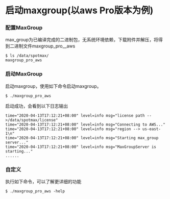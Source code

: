 # 启动maxgroup\(以aws Pro版本为例\)

### 配置MaxGroup

max_group为已编译完成的二进制包，无系统环境依赖，下载附件并解压，将得到二进制文件maxgroup\_pro_\_aws

```text
$ ls /data/spotmax/
maxgroup_pro_aws
```

### 启动MaxGroup

启动maxgroup，使用如下命令启动maxgroup。

```text
$ ./maxgroup_pro_aws
```

启动成功，会看到以下日志输出

```text
time="2020-04-13T17:12:21+08:00" level=info msg="license path -->/data/spotmax/license"
time="2020-04-13T17:12:21+08:00" level=info msg="Connecting to AWS..."
time="2020-04-13T17:12:21+08:00" level=info msg="region --> us-east-1\n"
time="2020-04-13T17:12:21+08:00" level=info msg="Starting max_group server..."
time="2020-04-13T17:12:21+08:00" level=info msg="MaxGroupServer is starting..."
......
```

### 自定义

执行如下命令，可以了解更详细的功能

```text
$ ./maxgroup_pro_aws -help
```

